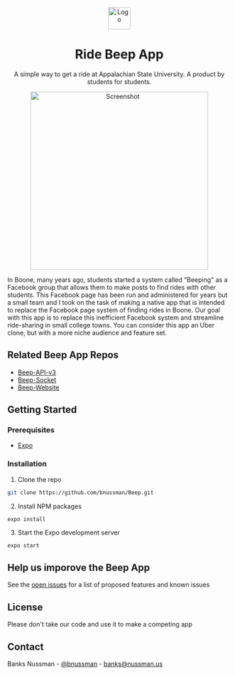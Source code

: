 <p align="center">
  <a href="https://github.com/bnussman/Beep">
    <img src="https://ridebeep.app/favicon.png" alt="Logo" width="50" height="50">
  </a>

  <h1 align="center">Ride Beep App</h1>

  <p align="center">
    A simple way to get a ride at Appalachian State University. A product by students for students.
</p>

<p align="center">
    <img src="https://ridebeep.app/white.png" alt="Screenshot" height="400">
</p>

In Boone, many years ago, students started a system called "Beeping" as a Facebook group that allows them to make posts to find rides with other students. This Facebook page has been run and administered for years but a small team and I took on the task of making a native app that is intended to replace the Facebook page system of finding rides in Boone. Our goal with this app is to replace this inefficient Facebook system and streamline ride-sharing in small college towns. You can consider this app an Uber clone, but with a more niche audience and feature set. 

## Related Beep App Repos
* [Beep-API-v3](https://gitlab.nussman.us/beep-app/Beep-API-v3)
* [Beep-Socket](https://gitlab.nussman.us/beep-app/Beep-Socket)
* [Beep-Website](https://github.com/bnussman/Beep-Website)


## Getting Started
### Prerequisites

* [Expo](https://expo.io)

### Installation

1. Clone the repo
```sh
git clone https://github.com/bnussman/Beep.git
```
2. Install NPM packages
```sh
expo install
```
3. Start the Expo development server
```JS
expo start
```

## Help us imporove the Beep App

See the [open issues](https://github.com/bnussman/Beep/issues) for a list of proposed features and known issues

## License

Please don't take our code and use it to make a competing app

## Contact

Banks Nussman - [@bnussman](https://twitter.com/bnussman) - banks@nussman.us
